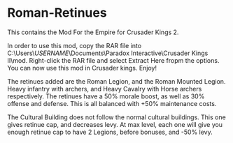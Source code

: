# Roman-Retinues
This contains the Mod For the Empire for Crusader Kings 2.

In order to use this mod, copy the RAR file into C:\Users\\*USERNAME*\Documents\Paradox Interactive\Crusader Kings II\mod.
Right-click the RAR file and select Extract Here fropm the options. You can now use this mod in Crusader kings. Enjoy!

The retinues added are the Roman Legion, and the Roman Mounted Legion. Heavy infantry with archers, and Heavy Cavalry with Horse archers respectively.
The retinues have a 50% morale boost, as well as 30% offense and defense. This is all balanced with +50% maintenance costs.

The Cultural Building does not follow the normal cultural buildings. This one gives retinue cap, and decreases levy. At max level, each one will give you enough retinue cap to have 2 Legions, before bonuses, and -50% levy.
